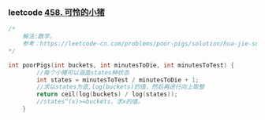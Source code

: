 ### leetcode [458. 可怜的小猪](https://leetcode-cn.com/problems/poor-pigs/)

```cpp
/*
	解法:数学。
	参考：https://leetcode-cn.com/problems/poor-pigs/solution/hua-jie-suan-fa-458-ke-lian-de-xiao-zhu-by-guanpen/
*/
```

```cpp
int poorPigs(int buckets, int minutesToDie, int minutesToTest) {
        //每个小猪可以涵盖states种状态
        int states = minutesToTest / minutesToDie + 1;
        //求以states为底,log(buckets)的值，然后再进行向上取整
        return ceil(log(buckets) / log(states));
        //states^(x)>=buckets，求x的值。
    }
```

